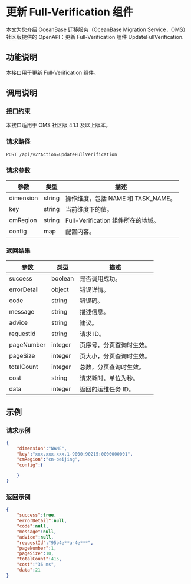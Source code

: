# 更新 Full-Verification 组件

本文为您介绍 OceanBase 迁移服务（OceanBase Migration Service，OMS）社区版提供的 OpenAPI：更新 Full-Verification 组件 UpdateFullVerification.

## 功能说明

本接口用于更新 Full-Verification 组件。

## 调用说明

### 接口约束

本接口适用于 OMS 社区版 4.1.1 及以上版本。

### 请求路径

`POST /api/v2?Action=UpdateFullVerification`

### 请求参数

|    参数     |   类型   |     描述      |
|-----------|--------|-------------|
|     dimension      | string      |  操作维度，包括 NAME 和 TASK_NAME。|
|     key      | string      |  当前维度下的值。|
|     cmRegion      | string      |  Full-Verification 组件所在的地域。|
|     config      | map      |  配置内容。|


### 返回结果

|     参数     |        类型        |           描述           |
|------------|------------------|------------------------|
| success    | boolean          | 是否调用成功。                |
| errorDetail | object | 错误详情。|
| code       | string           | 错误码。                   |
| message    | string           | 描述信息。                  |
| advice     | string           | 建议。                    |
| requestId  | string           | 请求 ID。                 |
| pageNumber | integer | 页序号，分页查询时生效。                  |
| pageSize   | integer | 页大小，分页查询时生效。                  |
| totalCount | integer | 总数，分页查询时生效。                  |
| cost       | string           | 请求耗时，单位为秒。                  |
| data       | integer           |  返回的运维任务 ID。|

## 示例

### 请求示例

```JSON
{
    "dimension":"NAME",
    "key":"xxx.xxx.xxx.1-9000:90215:0000000001",
    "cmRegion":"cn-beijing",
    "config":{

    }
}
```

### 返回示例

```JSON
{
    "success":true,
    "errorDetail":null,
    "code":null,
    "message":null,
    "advice":null,
    "requestId":"95b4e**a-4e***",
    "pageNumber":1,
    "pageSize":10,
    "totalCount":415,
    "cost":"36 ms",
    "data":21
}
```
